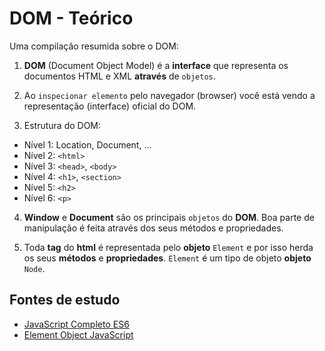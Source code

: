# DOM - Teórico
Uma compilação resumida sobre o DOM:

1. **DOM** (Document Object Model) é a **interface** que representa os documentos HTML e XML **através** de ``objetos``.

2. Ao ``inspecionar elemento`` pelo navegador (browser) você está vendo a representação (interface) oficial do DOM.

3. Estrutura do DOM:

- Nível 1: Location, Document, ...
- Nível 2: ``<html>``
- Nível 3: ``<head>``, ``<body>``
- Nível 4: ``<h1>``, ``<section>``
- Nível 5: ``<h2>``
- Nível 6: ``<p>``

4. **Window** e **Document** são os principais ``objetos`` do **DOM**. Boa parte de manipulação é feita através dos seus métodos e propriedades.

5. Toda **tag** do **html** é representada pelo **objeto** ``Element`` e por isso herda os seus **métodos** e **propriedades**. ``Element`` é um tipo de objeto **objeto** ``Node``.

## Fontes de estudo
- [JavaScript Completo ES6](https://www.origamid.com/curso/javascript-completo-es6/)
- [Element Object JavaScript](https://developer.mozilla.org/pt-BR/docs/Web/API/Element)